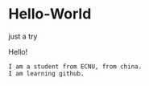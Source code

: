 # Hello-World
just a try


Hello!


    I am a student from ECNU, from china.
    I am learning github.
